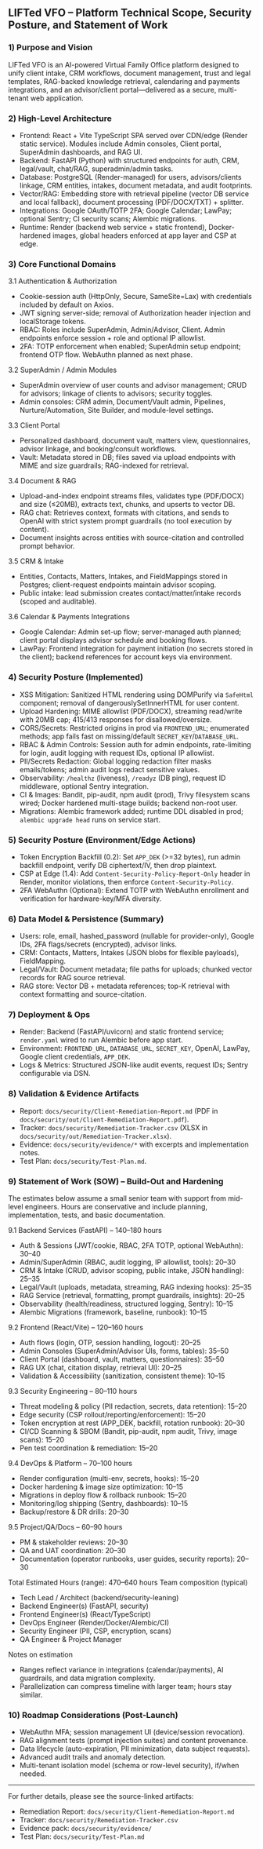 ## LIFTed VFO – Platform Technical Scope, Security Posture, and Statement of Work

### 1) Purpose and Vision
LIFTed VFO is an AI-powered Virtual Family Office platform designed to unify client intake, CRM workflows, document management, trust and legal templates, RAG-backed knowledge retrieval, calendaring and payments integrations, and an advisor/client portal—delivered as a secure, multi-tenant web application.

### 2) High-Level Architecture
- Frontend: React + Vite TypeScript SPA served over CDN/edge (Render static service). Modules include Admin consoles, Client portal, SuperAdmin dashboards, and RAG UI.
- Backend: FastAPI (Python) with structured endpoints for auth, CRM, legal/vault, chat/RAG, superadmin/admin tasks.
- Database: PostgreSQL (Render-managed) for users, advisors/clients linkage, CRM entities, intakes, document metadata, and audit footprints.
- Vector/RAG: Embedding store with retrieval pipeline (vector DB service and local fallback), document processing (PDF/DOCX/TXT) + splitter.
- Integrations: Google OAuth/TOTP 2FA; Google Calendar; LawPay; optional Sentry; CI security scans; Alembic migrations.
- Runtime: Render (backend web service + static frontend), Docker-hardened images, global headers enforced at app layer and CSP at edge.

### 3) Core Functional Domains
3.1 Authentication & Authorization
- Cookie-session auth (HttpOnly, Secure, SameSite=Lax) with credentials included by default on Axios.
- JWT signing server-side; removal of Authorization header injection and localStorage tokens.
- RBAC: Roles include SuperAdmin, Admin/Advisor, Client. Admin endpoints enforce session + role and optional IP allowlist.
- 2FA: TOTP enforcement when enabled; SuperAdmin setup endpoint; frontend OTP flow. WebAuthn planned as next phase.

3.2 SuperAdmin / Admin Modules
- SuperAdmin overview of user counts and advisor management; CRUD for advisors; linkage of clients to advisors; security toggles.
- Admin consoles: CRM admin, Document/Vault admin, Pipelines, Nurture/Automation, Site Builder, and module-level settings.

3.3 Client Portal
- Personalized dashboard, document vault, matters view, questionnaires, advisor linkage, and booking/consult workflows.
- Vault: Metadata stored in DB; files saved via upload endpoints with MIME and size guardrails; RAG-indexed for retrieval.

3.4 Document & RAG
- Upload-and-index endpoint streams files, validates type (PDF/DOCX) and size (≤20MB), extracts text, chunks, and upserts to vector DB.
- RAG chat: Retrieves context, formats with citations, and sends to OpenAI with strict system prompt guardrails (no tool execution by content).
- Document insights across entities with source-citation and controlled prompt behavior.

3.5 CRM & Intake
- Entities, Contacts, Matters, Intakes, and FieldMappings stored in Postgres; client-request endpoints maintain advisor scoping.
- Public intake: lead submission creates contact/matter/intake records (scoped and auditable).

3.6 Calendar & Payments Integrations
- Google Calendar: Admin set-up flow; server-managed auth planned; client portal displays advisor schedule and booking flows.
- LawPay: Frontend integration for payment initiation (no secrets stored in the client); backend references for account keys via environment.

### 4) Security Posture (Implemented)
- XSS Mitigation: Sanitized HTML rendering using DOMPurify via `SafeHtml` component; removal of dangerouslySetInnerHTML for user content.
- Upload Hardening: MIME allowlist (PDF/DOCX), streaming read/write with 20MB cap; 415/413 responses for disallowed/oversize.
- CORS/Secrets: Restricted origins in prod via `FRONTEND_URL`; enumerated methods; app fails fast on missing/default `SECRET_KEY`/`DATABASE_URL`.
- RBAC & Admin Controls: Session auth for admin endpoints, rate-limiting for login, audit logging with request IDs, optional IP allowlist.
- PII/Secrets Redaction: Global logging redaction filter masks emails/tokens; admin audit logs redact sensitive values.
- Observability: `/healthz` (liveness), `/readyz` (DB ping), request ID middleware, optional Sentry integration.
- CI & Images: Bandit, pip-audit, npm audit (prod), Trivy filesystem scans wired; Docker hardened multi-stage builds; backend non-root user.
- Migrations: Alembic framework added; runtime DDL disabled in prod; `alembic upgrade head` runs on service start.

### 5) Security Posture (Environment/Edge Actions)
- Token Encryption Backfill (0.2): Set `APP_DEK` (>=32 bytes), run admin backfill endpoint, verify DB ciphertext/IV, then drop plaintext.
- CSP at Edge (1.4): Add `Content-Security-Policy-Report-Only` header in Render, monitor violations, then enforce `Content-Security-Policy`.
- 2FA WebAuthn (Optional): Extend TOTP with WebAuthn enrollment and verification for hardware-key/MFA diversity.

### 6) Data Model & Persistence (Summary)
- Users: role, email, hashed_password (nullable for provider-only), Google IDs, 2FA flags/secrets (encrypted), advisor links.
- CRM: Contacts, Matters, Intakes (JSON blobs for flexible payloads), FieldMapping.
- Legal/Vault: Document metadata; file paths for uploads; chunked vector records for RAG source retrieval.
- RAG store: Vector DB + metadata references; top-K retrieval with context formatting and source-citation.

### 7) Deployment & Ops
- Render: Backend (FastAPI/uvicorn) and static frontend service; `render.yaml` wired to run Alembic before app start.
- Environment: `FRONTEND_URL`, `DATABASE_URL`, `SECRET_KEY`, OpenAI, LawPay, Google client credentials, `APP_DEK`.
- Logs & Metrics: Structured JSON-like audit events, request IDs; Sentry configurable via DSN.

### 8) Validation & Evidence Artifacts
- Report: `docs/security/Client-Remediation-Report.md` (PDF in `docs/security/out/Client-Remediation-Report.pdf`).
- Tracker: `docs/security/Remediation-Tracker.csv` (XLSX in `docs/security/out/Remediation-Tracker.xlsx`).
- Evidence: `docs/security/evidence/*` with excerpts and implementation notes.
- Test Plan: `docs/security/Test-Plan.md`.

### 9) Statement of Work (SOW) – Build-Out and Hardening
The estimates below assume a small senior team with support from mid-level engineers. Hours are conservative and include planning, implementation, tests, and basic documentation.

9.1 Backend Services (FastAPI) – 140–180 hours
- Auth & Sessions (JWT/cookie, RBAC, 2FA TOTP, optional WebAuthn): 30–40
- Admin/SuperAdmin (RBAC, audit logging, IP allowlist, tools): 20–30
- CRM & Intake (CRUD, advisor scoping, public intake, JSON handling): 25–35
- Legal/Vault (uploads, metadata, streaming, RAG indexing hooks): 25–35
- RAG Service (retrieval, formatting, prompt guardrails, insights): 20–25
- Observability (health/readiness, structured logging, Sentry): 10–15
- Alembic Migrations (framework, baseline, runbook): 10–15

9.2 Frontend (React/Vite) – 120–160 hours
- Auth flows (login, OTP, session handling, logout): 20–25
- Admin Consoles (SuperAdmin/Advisor UIs, forms, tables): 35–50
- Client Portal (dashboard, vault, matters, questionnaires): 35–50
- RAG UX (chat, citation display, retrieval UI): 20–25
- Validation & Accessibility (sanitization, consistent theme): 10–15

9.3 Security Engineering – 80–110 hours
- Threat modeling & policy (PII redaction, secrets, data retention): 15–20
- Edge security (CSP rollout/reporting/enforcement): 15–20
- Token encryption at rest (APP_DEK, backfill, rotation runbook): 20–30
- CI/CD Scanning & SBOM (Bandit, pip-audit, npm audit, Trivy, image scans): 15–20
- Pen test coordination & remediation: 15–20

9.4 DevOps & Platform – 70–100 hours
- Render configuration (multi-env, secrets, hooks): 15–20
- Docker hardening & image size optimization: 10–15
- Migrations in deploy flow & rollback runbook: 15–20
- Monitoring/log shipping (Sentry, dashboards): 10–15
- Backup/restore & DR drills: 20–30

9.5 Project/QA/Docs – 60–90 hours
- PM & stakeholder reviews: 20–30
- QA and UAT coordination: 20–30
- Documentation (operator runbooks, user guides, security reports): 20–30

Total Estimated Hours (range): 470–640 hours
Team composition (typical)
- Tech Lead / Architect (backend/security-leaning)
- Backend Engineer(s) (FastAPI, security)
- Frontend Engineer(s) (React/TypeScript)
- DevOps Engineer (Render/Docker/Alembic/CI)
- Security Engineer (PII, CSP, encryption, scans)
- QA Engineer & Project Manager

Notes on estimation
- Ranges reflect variance in integrations (calendar/payments), AI guardrails, and data migration complexity.
- Parallelization can compress timeline with larger team; hours stay similar.

### 10) Roadmap Considerations (Post-Launch)
- WebAuthn MFA; session management UI (device/session revocation).
- RAG alignment tests (prompt injection suites) and content provenance.
- Data lifecycle (auto-expiration, PII minimization, data subject requests).
- Advanced audit trails and anomaly detection.
- Multi-tenant isolation model (schema or row-level security), if/when needed.

---
For further details, please see the source-linked artifacts:
- Remediation Report: `docs/security/Client-Remediation-Report.md`
- Tracker: `docs/security/Remediation-Tracker.csv`
- Evidence pack: `docs/security/evidence/`
- Test Plan: `docs/security/Test-Plan.md`



